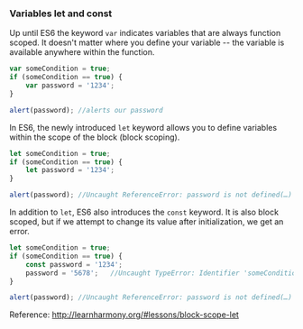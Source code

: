 ### Variables **let** and **const**

Up until ES6 the keyword `var` indicates variables that are always function scoped. It doesn't matter where you define your variable -- the variable is available anywhere within the function.

```javascript
var someCondition = true;
if (someCondition == true) {
    var password = '1234';
}

alert(password); //alerts our password
```

In ES6, the newly introduced `let` keyword allows you to define variables within the scope of the block (block scoping).

```javascript
let someCondition = true;
if (someCondition == true) {
    let password = '1234';
}

alert(password); //Uncaught ReferenceError: password is not defined(…)
```

In addition to `let`, ES6 also introduces the `const` keyword. It is also block scoped, but if we attempt to change its value after initialization, we get an error.

```javascript
let someCondition = true;
if (someCondition == true) {
    const password = '1234';
    password = '5678';   //Uncaught TypeError: Identifier 'someCondition' has already been declared
}

alert(password); //Uncaught ReferenceError: password is not defined(…)
```

Reference: http://learnharmony.org/#lessons/block-scope-let
